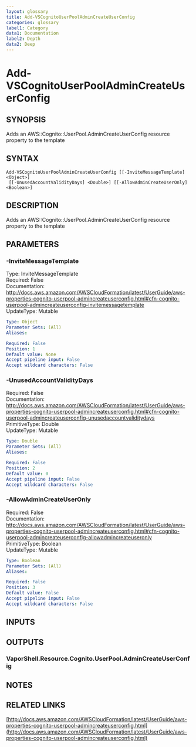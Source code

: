 ```yaml
---
layout: glossary
title: Add-VSCognitoUserPoolAdminCreateUserConfig
categories: glossary
label1: Category
data1: Documentation
label2: Depth
data2: Deep
---
```


# Add-VSCognitoUserPoolAdminCreateUserConfig

## SYNOPSIS
Adds an AWS::Cognito::UserPool.AdminCreateUserConfig resource property to the template

## SYNTAX

```
Add-VSCognitoUserPoolAdminCreateUserConfig [[-InviteMessageTemplate] <Object>]
 [[-UnusedAccountValidityDays] <Double>] [[-AllowAdminCreateUserOnly] <Boolean>]
```

## DESCRIPTION
Adds an AWS::Cognito::UserPool.AdminCreateUserConfig resource property to the template

## PARAMETERS

### -InviteMessageTemplate
Type: InviteMessageTemplate    
Required: False    
Documentation: http://docs.aws.amazon.com/AWSCloudFormation/latest/UserGuide/aws-properties-cognito-userpool-admincreateuserconfig.html#cfn-cognito-userpool-admincreateuserconfig-invitemessagetemplate    
UpdateType: Mutable

```yaml
Type: Object
Parameter Sets: (All)
Aliases: 

Required: False
Position: 1
Default value: None
Accept pipeline input: False
Accept wildcard characters: False
```

### -UnusedAccountValidityDays
Required: False    
Documentation: http://docs.aws.amazon.com/AWSCloudFormation/latest/UserGuide/aws-properties-cognito-userpool-admincreateuserconfig.html#cfn-cognito-userpool-admincreateuserconfig-unusedaccountvaliditydays    
PrimitiveType: Double    
UpdateType: Mutable

```yaml
Type: Double
Parameter Sets: (All)
Aliases: 

Required: False
Position: 2
Default value: 0
Accept pipeline input: False
Accept wildcard characters: False
```

### -AllowAdminCreateUserOnly
Required: False    
Documentation: http://docs.aws.amazon.com/AWSCloudFormation/latest/UserGuide/aws-properties-cognito-userpool-admincreateuserconfig.html#cfn-cognito-userpool-admincreateuserconfig-allowadmincreateuseronly    
PrimitiveType: Boolean    
UpdateType: Mutable

```yaml
Type: Boolean
Parameter Sets: (All)
Aliases: 

Required: False
Position: 3
Default value: False
Accept pipeline input: False
Accept wildcard characters: False
```

## INPUTS

## OUTPUTS

### VaporShell.Resource.Cognito.UserPool.AdminCreateUserConfig

## NOTES

## RELATED LINKS

[http://docs.aws.amazon.com/AWSCloudFormation/latest/UserGuide/aws-properties-cognito-userpool-admincreateuserconfig.html](http://docs.aws.amazon.com/AWSCloudFormation/latest/UserGuide/aws-properties-cognito-userpool-admincreateuserconfig.html)

